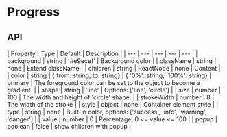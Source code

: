 # Progress

<example />

## API 

| Property | Type | Default | Description | 
| --- | --- | --- | --- | --- |
| background | string | '#e9ecef' | Background color |
| className | string | none | Extend className |
| children | string \| ReactNode | none | Content |
| color | string \| { from: string, to: string} \| { '0%': string, '100%': string} | primary | The foreground color can be set to the object to become a gradient.  | 
| shape | string | 'line' | Options:  \['line', 'circle'] | 
| size | number | 100 | The width and height of 'circle' shape. | 
| strokeWidth | number | 8 | The width of the stroke | 
| style | object | none | Container element style | 
| type | string | none | Built-in color, options: \['success', 'info', 'warning', 'danger'] | 
| value | number | 0 | Percentage, 0 <= value <= 100 | 
| popup | boolean | false | show children with popup | 
